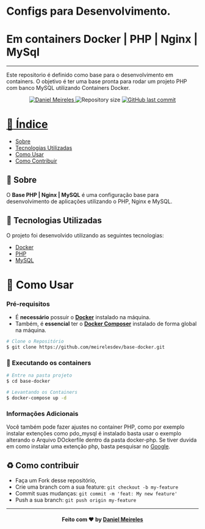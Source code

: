 # Configs para Desenvolvimento.
# Em containers Docker | PHP | Nginx | MySql
---

Este repositorio é definido como base para o desenvolvimento em containers.
O objetivo é ter uma base pronta para rodar um projeto PHP com banco MySQL utilizando Containers Docker.

<p align="center">	
   <a href="https://www.linkedin.com/in/developer-danielmn/">
      <img alt="Daniel Meireles" src="https://img.shields.io/badge/-Daniel Meireles-0080000?style=flat&logo=Linkedin&logoColor=white" />
   </a>
  <img alt="Repository size" src="https://img.shields.io/github/languages/code-size/meirelesdev/base-docker?color=0080000label=repo%20size">


  <a href="https://github.com/meirelesdev/base-docker/commits/main">
    <img alt="GitHub last commit" src="https://img.shields.io/github/last-commit/meirelesdev/base-docker?color=0080000">
</p>

# :pushpin: Índice

- [Sobre](#sobre)
- [Tecnologias Utilizadas](#tecnologias-utilizadas)
- [Como Usar](#como-usar)
- [Como Contribuir](#como-contribuir)

<a id="sobre"></a>

## :bookmark: Sobre

O <strong>Base PHP | Nginx | MySQL</strong> é uma configuração base para desenvolvimento de aplicações utilizando o PHP, Nginx e MySQL.


<a id="tecnologias-utilizadas"></a>

## :rocket: Tecnologias Utilizadas

O projeto foi desenvolvido utilizando as seguintes tecnologias:

- [Docker](https://docker.com)
- [PHP](https://www.php.net/)
- [MySQL](https://www.mysql.com/)
 
<a id="como-usar"></a>

# :construction_worker: Como Usar

### **Pré-requisitos**

  - É **necessário** possuir o **[Docker](https://docker.com)** instalado na máquina.
  - Também, é **essencial** ter o **[Docker Composer](https://docs.docker.com/compose/install/)** instalado de forma global na máquina.

```bash
# Clone o Repositório
$ git clone https://github.com/meirelesdev/base-docker.git
```
### :whale: Executando os containers

```bash
# Entre na pasta projeto
$ cd base-docker

# Levantando os Containers
$ docker-compose up -d

```
### Informações Adicionais

Você também pode fazer ajustes no container PHP, como por exemplo instalar extenções como pdo_mysql é instalado basta usar o exemplo alterando o Arquivo DOckerfile dentro da pasta docker-php.
Se tiver duvida em como instalar uma extenção php, basta pesquisar no [Google](https://google.com).

<a id="como-contribuir"></a>

## :recycle: Como contribuir

- Faça um Fork desse repositório,
- Crie uma branch com a sua feature: `git checkout -b my-feature`
- Commit suas mudanças: `git commit -m 'feat: My new feature'`
- Push a sua branch: `git push origin my-feature`

---

<h4 align="center">
    Feito com ❤️ by <a href="https://www.linkedin.com/in/developer-danielmn/" target="_blank">Daniel Meireles</a>
</h4>